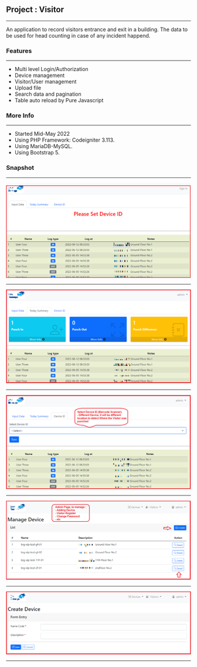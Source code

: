 ## Project : Visitor
**************************

An application to record visitors entrance and exit in a building. The data to be used for head counting in case of any incident happend.


### Features
**************************
- Multi level Login/Authorization
- Device management
- Visitor/User management
- Upload file
- Search data and pagination
- Table auto reload by Pure Javascript 

### More Info
**************************
- Started Mid-May 2022
- Using PHP Framework: Codeigniter 3.113.
- Using MariaDB-MySQL.
- Using Bootstrap 5.

### Snapshot
**************************
<img src="assets/portfolio/1-frontpage.PNG" width="600"/>
<hr>

![Pic-2](assets/portfolio/2-login-and-summary.PNG)
<hr>

![Pic-3](assets/portfolio/3-select-device.PNG)
<hr>

![Pic-4](assets/portfolio/4-manage-device.PNG)
<hr>

![Pic-5](assets/portfolio/5-create-device.PNG)
<hr>
